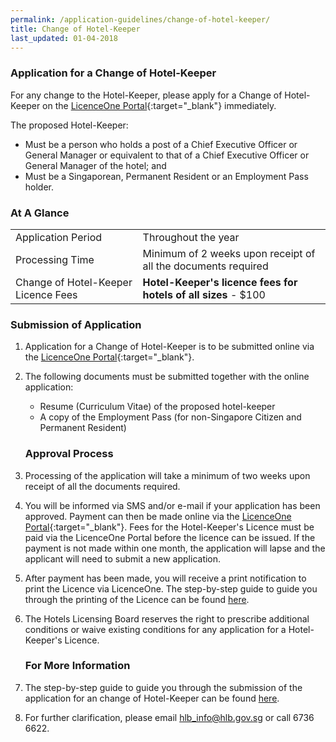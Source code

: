 ```yaml
---
permalink: /application-guidelines/change-of-hotel-keeper/
title: Change of Hotel-Keeper
last_updated: 01-04-2018
---
```


### **Application for a Change of Hotel-Keeper**

For any change to the Hotel-Keeper, please apply for a Change of Hotel-Keeper on the [LicenceOne Portal](https://licence1.business.gov.sg){:target="_blank"} immediately.

The proposed Hotel-Keeper:
* Must be a person who holds a post of a Chief Executive Officer or General Manager or equivalent to that of a Chief Executive Officer or General Manager of the hotel; and 
* Must be a Singaporean, Permanent Resident or an Employment Pass holder. 

### **At A Glance**

<table class="table-v">
  <tr>
    <td>Application Period</td>
    <td> Throughout the year</td> 
  </tr>
  <tr>
    <td>Processing Time</td>
    <td>Minimum of 2 weeks upon receipt of all the documents required</td>
  </tr>
  <tr>
    <td>Change of Hotel-Keeper Licence Fees</td>
    <td><b>Hotel-Keeper's licence fees for hotels of all sizes</b> - $100</td>
  </tr>
</table>

### **Submission of Application**

1. Application for a Change of Hotel-Keeper is to be submitted online via the [LicenceOne Portal](https://licence1.business.gov.sg){:target="_blank"}.

2. The following documents must be submitted together with the online application:

   * Resume (Curriculum Vitae) of the proposed hotel-keeper
   * A copy of the Employment Pass (for non-Singapore Citizen and Permanent Resident)

   ### **Approval Process**

3. Processing of the application will take a minimum of two weeks upon receipt of all the documents required. 

4. You will be informed via SMS and/or e-mail if your application has been approved. Payment can then be made online via the [LicenceOne Portal](https://licence1.business.gov.sg){:target="_blank"}. Fees for the Hotel-Keeper's Licence must be paid via the LicenceOne Portal before the licence can be issued. If the payment is not made within one month, the application will lapse and the applicant will need to submit a new application. 

5. After payment has been made, you will receive a print notification to print the Licence via LicenceOne. The step-by-step guide to guide you through the printing of the Licence can be found [here](/files/resources/guides/guide-printing-certificate-licence.pdf).

6. The Hotels Licensing Board reserves the right to prescribe additional conditions or waive existing conditions for any application for a Hotel-Keeper's Licence.

   ### **For More Information**

7. The step-by-step guide to guide you through the submission of the application for an change of Hotel-Keeper can be found [here](/files/resources/guides/guide-amendment-of-licence.pdf).

8. For further clarification, please email <hlb_info@hlb.gov.sg> or call 6736 6622.
